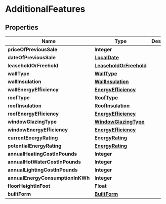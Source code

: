 

# AdditionalFeatures

## Properties

Name | Type | Description | Notes
------------ | ------------- | ------------- | -------------
**priceOfPreviousSale** | **Integer** |  |  [optional]
**dateOfPreviousSale** | [**LocalDate**](LocalDate.md) |  |  [optional]
**leaseholdOrFreehold** | [**LeaseholdOrFreehold**](LeaseholdOrFreehold.md) |  |  [optional]
**wallType** | [**WallType**](WallType.md) |  |  [optional]
**wallInsulation** | [**WallInsulation**](WallInsulation.md) |  |  [optional]
**wallEnergyEfficiency** | [**EnergyEfficiency**](EnergyEfficiency.md) |  |  [optional]
**roofType** | [**RoofType**](RoofType.md) |  |  [optional]
**roofInsulation** | [**RoofInsulation**](RoofInsulation.md) |  |  [optional]
**roofEnergyEfficiency** | [**EnergyEfficiency**](EnergyEfficiency.md) |  |  [optional]
**windowGlazingType** | [**WindowGlazingType**](WindowGlazingType.md) |  |  [optional]
**windowEnergyEfficiency** | [**EnergyEfficiency**](EnergyEfficiency.md) |  |  [optional]
**currentEnergyRating** | [**EnergyRating**](EnergyRating.md) |  |  [optional]
**potentialEnergyRating** | [**EnergyRating**](EnergyRating.md) |  |  [optional]
**annualHeatingCostInPounds** | **Integer** |  |  [optional]
**annualHotWaterCostInPounds** | **Integer** |  |  [optional]
**annualLightingCostInPounds** | **Integer** |  |  [optional]
**annualEnergyConsumptionInKWh** | **Integer** |  |  [optional]
**floorHeightInFoot** | **Float** |  |  [optional]
**builtForm** | [**BuiltForm**](BuiltForm.md) |  |  [optional]



